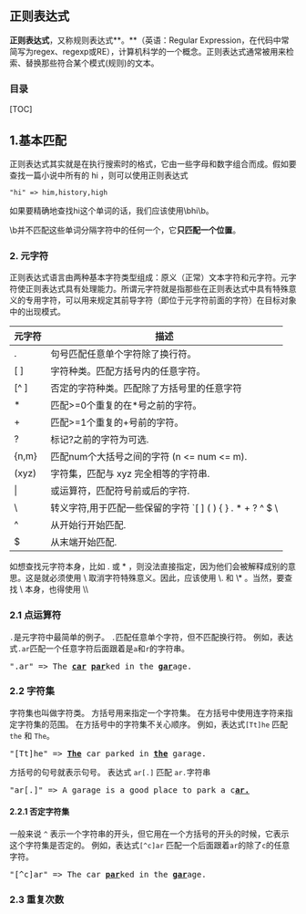 ## 正则表达式

**正则表达式**，又称规则表达式**。**（英语：Regular Expression，在代码中常简写为regex、regexp或RE），计算机科学的一个概念。正则表达式通常被用来检索、替换那些符合某个模式(规则)的文本。 

### 目录

[TOC]

## 1.基本匹配

正则表达式其实就是在执行搜索时的格式，它由一些字母和数字组合而成。假如要查找一篇小说中所有的 hi ，则可以使用正则表达式

```
"hi" => him,history,high
```

如果要精确地查找hi这个单词的话，我们应该使用\bhi\b。

\b并不匹配这些单词分隔字符中的任何一个，它**只匹配一个位置**。

### 2. 元字符

正则表达式语言由两种基本字符类型组成：原义（正常）文本字符和元字符。元字符使正则表达式具有处理能力。所谓元字符就是指那些在正则表达式中具有特殊意义的专用字符，可以用来规定其前导字符（即位于元字符前面的字符）在目标对象中的出现模式。 

| 元字符 | 描述                                                         |
| ------ | ------------------------------------------------------------ |
| .      | 句号匹配任意单个字符除了换行符。                             |
| [ ]    | 字符种类。匹配方括号内的任意字符。                           |
| [^ ]   | 否定的字符种类。匹配除了方括号里的任意字符                   |
| *      | 匹配>=0个重复的在*号之前的字符。                             |
| +      | 匹配>=1个重复的+号前的字符。                                 |
| ?      | 标记?之前的字符为可选.                                       |
| {n,m}  | 匹配num个大括号之间的字符 (n <= num <= m).                   |
| (xyz)  | 字符集，匹配与 xyz 完全相等的字符串.                         |
| \|     | 或运算符，匹配符号前或后的字符.                              |
| \      | 转义字符,用于匹配一些保留的字符 `[ ] ( ) { } . * + ? ^ $ \ |` |
| ^      | 从开始行开始匹配.                                            |
| $      | 从末端开始匹配.                                              |

如想查找元字符本身，比如 . 或  * ，则没法直接指定，因为他们会被解释成别的意思。这是就必须使用 \ 取消字符特殊意义。因此，应该使用  \\. 和 \\* 。当然，要查找 \\ 本身，也得使用 \\\

### 2.1 点运算符

`.`是元字符中最简单的例子。 `.`匹配任意单个字符，但不匹配换行符。 例如，表达式`.ar`匹配一个任意字符后面跟着是`a`和`r`的字符串。

<pre>
".ar" => The <a href="#learn-regex"><strong>car</strong></a> <a href="#learn-regex"><strong>par</strong></a>ked in the <a href="#learn-regex"><strong>gar</strong></a>age.
</pre>

### 2.2 字符集

字符集也叫做字符类。 方括号用来指定一个字符集。 在方括号中使用连字符来指定字符集的范围。 在方括号中的字符集不关心顺序。 例如，表达式`[Tt]he` 匹配 `the` 和 `The`。

<pre>
"[Tt]he" => <a href="#learn-regex"><strong>The</strong></a> car parked in <a href="#learn-regex"><strong>the</strong></a> garage.
</pre>

方括号的句号就表示句号。 表达式 `ar[.]` 匹配 `ar.`字符串

<pre>
"ar[.]" => A garage is a good place to park a c<a href="#learn-regex"><strong>ar.</strong></a>
</pre>

#### 2.2.1 否定字符集

一般来说 `^` 表示一个字符串的开头，但它用在一个方括号的开头的时候，它表示这个字符集是否定的。 例如，表达式`[^c]ar` 匹配一个后面跟着`ar`的除了`c`的任意字符。

<pre>
"[^c]ar" => The car <a href="#learn-regex"><strong>par</strong></a>ked in the <a href="#learn-regex"><strong>gar</strong></a>age.
</pre>

### 2.3 重复次数

